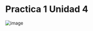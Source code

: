 # Practica 1 Unidad 4
![image](https://github.com/GalerdonxD/Practica-1-Unidad-4/assets/147341276/39a34c9d-0c8d-4ba8-83d6-ef102140d764)


